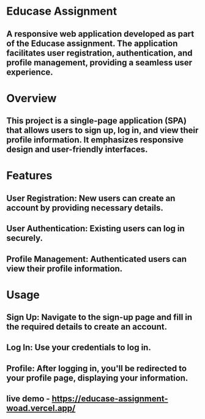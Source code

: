 # Educase Assignment
## A responsive web application developed as part of the Educase assignment. The application facilitates user registration, authentication, and profile management, providing a seamless user experience.

# Overview
## This project is a single-page application (SPA) that allows users to sign up, log in, and view their profile information. It emphasizes responsive design and user-friendly interfaces.

# Features
## User Registration: New users can create an account by providing necessary details.

## User Authentication: Existing users can log in securely.

## Profile Management: Authenticated users can view their profile information.

# Usage
## Sign Up: Navigate to the sign-up page and fill in the required details to create an account.

## Log In: Use your credentials to log in.

## Profile: After logging in, you'll be redirected to your profile page, displaying your information.
## live demo - https://educase-assignment-woad.vercel.app/
